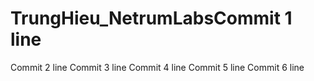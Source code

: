 # TrungHieu_NetrumLabsCommit 1 line
Commit 2 line
Commit 3 line
Commit 4 line
Commit 5 line
Commit 6 line
